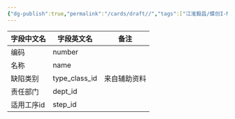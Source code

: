 ```yaml
---
{"dg-publish":true,"permalink":"/cards/draft//","tags":["江淮毅昌/蝶创I-MES/MES"]}
---
```




| **字段中文名** | **字段英文名**     | **备注** |
| --------- | ------------- | ------ |
| 编码        | number        |        |
| 名称        | name          |        |
| 缺陷类别      | type_class_id | 来自辅助资料 |
| 责任部门      | dept_id       |        |
| 适用工序id    | step_id       |        |

